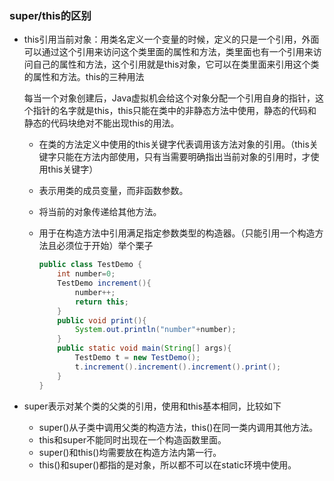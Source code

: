 ### super/this的区别

- this引用当前对象：用类名定义一个变量的时候，定义的只是一个引用，外面可以通过这个引用来访问这个类里面的属性和方法，类里面也有一个引用来访问自己的属性和方法，这个引用就是this对象，它可以在类里面来引用这个类的属性和方法。this的三种用法

  每当一个对象创建后，Java虚拟机会给这个对象分配一个引用自身的指针，这个指针的名字就是this，this只能在类中的非静态方法中使用，静态的代码和静态的代码块绝对不能出现this的用法。

  - 在类的方法定义中使用的this关键字代表调用该方法对象的引用。（this关键字只能在方法内部使用，只有当需要明确指出当前对象的引用时，才使用this关键字）

  - 表示用类的成员变量，而非函数参数。

  - 将当前的对象传递给其他方法。

  - 用于在构造方法中引用满足指定参数类型的构造器。（只能引用一个构造方法且必须位于开始）举个栗子

    ```java
    public class TestDemo {
        int number=0;
        TestDemo increment(){
            number++;
            return this;
        }
        public void print(){
            System.out.println("number"+number);
        }
        public static void main(String[] args){
            TestDemo t = new TestDemo();
            t.increment().increment().increment().print();
        }
    }
    
    ```

    

- super表示对某个类的父类的引用，使用和this基本相同，比较如下

  - super()从子类中调用父类的构造方法，this()在同一类内调用其他方法。
  - this和super不能同时出现在一个构造函数里面。
  - super()和this()均需要放在构造方法内第一行。
  - this()和super()都指的是对象，所以都不可以在static环境中使用。